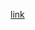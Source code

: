 [link](https://nusu-my.sharepoint.com/:p:/g/personal/e1520620_u_nus_edu/ERN51fyyRaNKp8_paNEd4NkBX7Ogm3xeBOKN84xGS4PmoA?e=C87z75)
